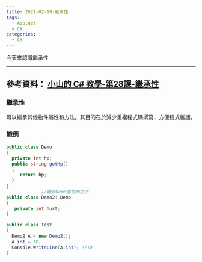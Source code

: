 ```yaml
---
title: 2021-02-19-繼承性
tags:
  - Asp.net
  - C#
categories:
  - C#
---
```

今天來認識繼承性
<!-- more -->
---
參考資料：
[小山的 C# 教學-第28課-繼承性](https://www.youtube.com/watch?v=MdHXU139_fU&list=PLbXghSoQcLZtWqTA8q1NsByVpINoROHHe&index=30)
---
### 繼承性
可以繼承其他物件屬性和方法。其目的在於減少重複程式碼撰寫，方便程式維護。

### 範例
```c#
public class Demo
{
  private int hp;
  public string getHp()
  {
     return hp;
  }
}
             //繼承Demo屬性和方法
public class Demo2: Demo
{
   private int hurt;
}

public class Test
{
  Demo2 A = new Demo2();
  A.int = 10;
  Console.WriteLine(A.int); //10
}

```
